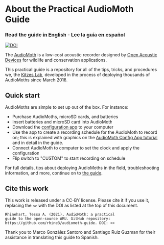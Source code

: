 # About the Practical AudioMoth Guide 
### Read the guide [in English](guide.md) - Lee la guía [en español](guia.md)

[![DOI](https://zenodo.org/badge/168228984.svg)](https://zenodo.org/badge/latestdoi/168228984)

The [AudioMoth](https://www.openacousticdevices.info/audiomoth) is a low-cost acoustic recorder designed by [Open Acoustic Devices](https://www.openacousticdevices.info/) for wildlife and conservation applications. 

This practical guide is a repository for all of the tips, tricks, and procedures we, the [Kitzes Lab](http://www.kitzeslab.org/), developed in the process of deploying thousands of AudioMoths since March 2018.


## Quick start

AudioMoths are simple to set up out of the box. For instance:

* Purchase AudioMoths, microSD cards, and batteries
* Insert batteries and microSD card into AudioMoth
* Download the [configuration app](https://www.openacousticdevices.info/applications) to your computer
* Use the app to create a recording schedule for the AudioMoth to record on; this is explained with graphics on the [AudioMoth Config App tutorial](https://www.openacousticdevices.info/config-app-guide) and in detail in the guide.
* Connect AudioMoth to computer to set the clock and apply the configuration
* Flip switch to "CUSTOM" to start recording on schedule

For full details, tips about deploying AudioMoths in the field, troubleshooting information, and more, continue on to [the guide](https://github.com/rhine3/audiomoth-guide/blob/master/guide.md).


## Cite this work

This work is released under a CC-BY license. Please cite it if you use it, replacing the `<>` with the DOI as listed at the top of this document.

    Rhinehart, Tessa A. (2021). AudioMoth: a practical 
    guide to the open-source ARU. GitHub repository: 
    https://github.com/rhine3/audiomoth-guide. DOI: <>

Thank you to Marco González Santoro and Santiago Ruiz Guzman for their assistance in translating this guide to Spanish.
